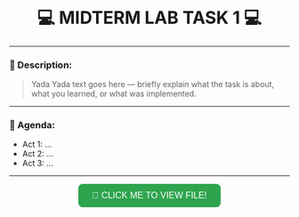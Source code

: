 <!-- ====== MIDTERM LAB TASK TEMPLATE ====== -->

<h1 align="center" style="font-size:2.2em; font-weight:bold;">💻 MIDTERM LAB TASK 1 💻</h1>

---

### 📝 Description:
> Yada Yada text goes here — briefly explain what the task is about, what you learned, or what was implemented.

---

### 🎯 Agenda:
- Act 1: ...
- Act 2: ...
- Act 3: ...

---

<p align="center">
  <a href="asset/LabTask1.pdf" target="_blank">
    <button style="
      background-color:#2ea44f;
      border:none;
      color:white;
      padding:12px 25px;
      text-align:center;
      font-size:16px;
      border-radius:8px;
      cursor:pointer;
    ">
      📄 CLICK ME TO VIEW FILE!
    </button>
  </a>
</p>
